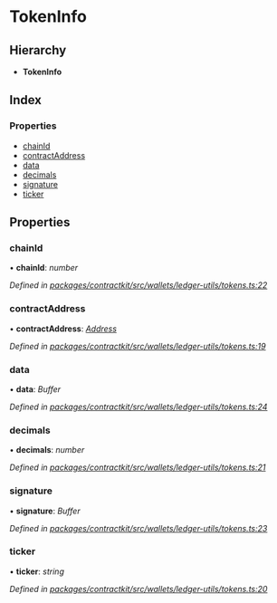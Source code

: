 # TokenInfo

## Hierarchy

* **TokenInfo**

## Index

### Properties

* [chainId](../interfaces/_wallets_ledger_utils_tokens_.tokeninfo.md#chainid)
* [contractAddress](../interfaces/_wallets_ledger_utils_tokens_.tokeninfo.md#contractaddress)
* [data](../interfaces/_wallets_ledger_utils_tokens_.tokeninfo.md#data)
* [decimals](../interfaces/_wallets_ledger_utils_tokens_.tokeninfo.md#decimals)
* [signature](../interfaces/_wallets_ledger_utils_tokens_.tokeninfo.md#signature)
* [ticker](../interfaces/_wallets_ledger_utils_tokens_.tokeninfo.md#ticker)

## Properties

### chainId

• **chainId**: _number_

_Defined in_ [_packages/contractkit/src/wallets/ledger-utils/tokens.ts:22_](https://github.com/celo-org/celo-monorepo/blob/master/packages/contractkit/src/wallets/ledger-utils/tokens.ts#L22)

### contractAddress

• **contractAddress**: [_Address_](_base_.md#address)

_Defined in_ [_packages/contractkit/src/wallets/ledger-utils/tokens.ts:19_](https://github.com/celo-org/celo-monorepo/blob/master/packages/contractkit/src/wallets/ledger-utils/tokens.ts#L19)

### data

• **data**: _Buffer_

_Defined in_ [_packages/contractkit/src/wallets/ledger-utils/tokens.ts:24_](https://github.com/celo-org/celo-monorepo/blob/master/packages/contractkit/src/wallets/ledger-utils/tokens.ts#L24)

### decimals

• **decimals**: _number_

_Defined in_ [_packages/contractkit/src/wallets/ledger-utils/tokens.ts:21_](https://github.com/celo-org/celo-monorepo/blob/master/packages/contractkit/src/wallets/ledger-utils/tokens.ts#L21)

### signature

• **signature**: _Buffer_

_Defined in_ [_packages/contractkit/src/wallets/ledger-utils/tokens.ts:23_](https://github.com/celo-org/celo-monorepo/blob/master/packages/contractkit/src/wallets/ledger-utils/tokens.ts#L23)

### ticker

• **ticker**: _string_

_Defined in_ [_packages/contractkit/src/wallets/ledger-utils/tokens.ts:20_](https://github.com/celo-org/celo-monorepo/blob/master/packages/contractkit/src/wallets/ledger-utils/tokens.ts#L20)

